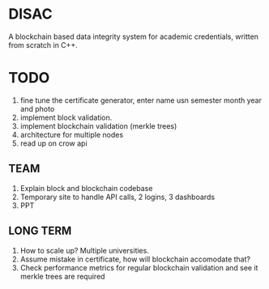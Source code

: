# DISAC
A blockchain based data integrity system for academic credentials, written from scratch in C++.

# TODO
1. fine tune the certificate generator, enter name usn semester month year and photo
2. implement block validation.
3. implement blockchain validation (merkle trees)
4. architecture for multiple nodes
5. read up on crow api

## TEAM
1. Explain block and blockchain codebase
2. Temporary site to handle API calls, 2 logins, 3 dashboards
3. PPT

## LONG TERM
1. How to scale up? Multiple universities.
2. Assume mistake in certificate, how will blockchain accomodate that?
3. Check performance metrics for regular blockchain validation and see it merkle trees are required